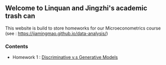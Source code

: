 ## Welcome to Linquan and Jingzhi's academic trash can

This website is build to store homeworks for our Microeconometrics course (see : https://jiamingmao.github.io/data-analysis/)


### Contents

- Homework 1 : [Discriminative v.s Generative Models](https://github.com/jingzhixu/Microeconometrics-From-beginning-to-giving-up/blob/master/HW1.pdf)
